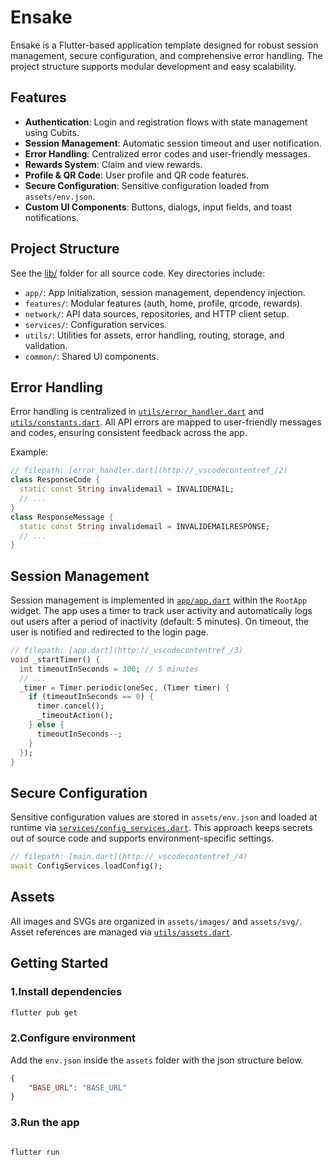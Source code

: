# Ensake

Ensake is a Flutter-based application template designed for robust session management, secure configuration, and comprehensive error handling. The project structure supports modular development and easy scalability.

## Features

- **Authentication**: Login and registration flows with state management using Cubits.
- **Session Management**: Automatic session timeout and user notification.
- **Error Handling**: Centralized error codes and user-friendly messages.
- **Rewards System**: Claim and view rewards.
- **Profile & QR Code**: User profile and QR code features.
- **Secure Configuration**: Sensitive configuration loaded from `assets/env.json`.
- **Custom UI Components**: Buttons, dialogs, input fields, and toast notifications.

## Project Structure

See the [lib/](lib) folder for all source code. Key directories include:

- `app/`: App initialization, session management, dependency injection.
- `features/`: Modular features (auth, home, profile, qrcode, rewards).
- `network/`: API data sources, repositories, and HTTP client setup.
- `services/`: Configuration services.
- `utils/`: Utilities for assets, error handling, routing, storage, and validation.
- `common/`: Shared UI components.

## Error Handling

Error handling is centralized in [`utils/error_handler.dart`](lib/utils/error_handler.dart) and [`utils/constants.dart`](lib/utils/constants.dart). All API errors are mapped to user-friendly messages and codes, ensuring consistent feedback across the app.

Example:

```dart
// filepath: [error_handler.dart](http://_vscodecontentref_/2)
class ResponseCode {
  static const String invalidemail = INVALIDEMAIL;
  // ...
}
class ResponseMessage {
  static const String invalidemail = INVALIDEMAILRESPONSE;
  // ...
}
```

## Session Management

Session management is implemented in [`app/app.dart`](lib/app/app.dart) within the `RootApp` widget. The app uses a timer to track user activity and automatically logs out users after a period of inactivity (default: 5 minutes). On timeout, the user is notified and redirected to the login page.

```dart
// filepath: [app.dart](http://_vscodecontentref_/3)
void _startTimer() {
  int timeoutInSeconds = 300; // 5 minutes
  // ...
  _timer = Timer.periodic(oneSec, (Timer timer) {
    if (timeoutInSeconds == 0) {
      timer.cancel();
      _timeoutAction();
    } else {
      timeoutInSeconds--;
    }
  });
}
```

## Secure Configuration

Sensitive configuration values are stored in `assets/env.json` and loaded at runtime via [`services/config_services.dart`](lib/services/config_services.dart). This approach keeps secrets out of source code and supports environment-specific settings.

```dart
// filepath: [main.dart](http://_vscodecontentref_/4)
await ConfigServices.loadConfig();
```

## Assets

All images and SVGs are organized in `assets/images/` and `assets/svg/`. Asset references are managed via [`utils/assets.dart`](lib/utils/assets.dart).

## Getting Started

### 1.Install dependencies

```bash
flutter pub get
```

### 2.Configure environment

Add the `env.json` inside the `assets` folder with the json structure below.

```json
{
    "BASE_URL": "BASE_URL"
}
```

### 3.Run the app

```bash

flutter run
```

